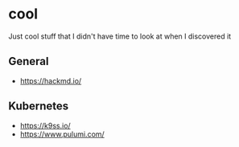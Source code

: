 # cool
Just cool stuff that I didn't have time to look at when I discovered it

## General
  - https://hackmd.io/

## Kubernetes
  - https://k9ss.io/
  - https://www.pulumi.com/
